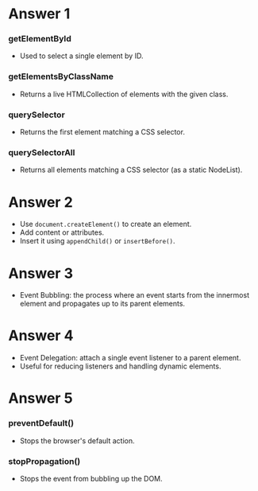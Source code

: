 # Answer 1
### getElementById
- Used to select a single element by ID.

### getElementsByClassName
- Returns a live HTMLCollection of elements with the given class.

### querySelector
- Returns the first element matching a CSS selector.

### querySelectorAll
- Returns all elements matching a CSS selector (as a static NodeList).

# Answer 2
- Use `document.createElement()` to create an element.
- Add content or attributes.
- Insert it using `appendChild()` or `insertBefore()`.

# Answer 3
- Event Bubbling: the process where an event starts from the innermost element and propagates up to its parent elements.

# Answer 4
- Event Delegation: attach a single event listener to a parent element.
- Useful for reducing listeners and handling dynamic elements.

# Answer 5
### preventDefault() 
- Stops the browser's default action.

### stopPropagation()
- Stops the event from bubbling up the DOM.
